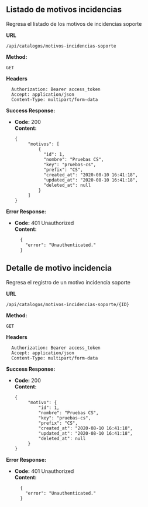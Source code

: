 ## Listado de motivos incidencias
Regresa el listado de los motivos de incidencias soporte

 **URL**

    /api/catalogos/motivos-incidencias-soporte

 **Method:**

  `GET`
  
 **Headers**
   
      Authorization: Bearer access_token
      Accept: application/json
      Content-Type: multipart/form-data
     

**Success Response:**

* **Code:** 200 <br />
  **Content:** 
  
      {
           "motivos": [
               {
                 "id": 1,
                 "nombre": "Pruebas CS",
                 "key": "pruebas-cs",
                 "prefix": "CS",
                 "created_at": "2020-08-10 16:41:18",
                 "updated_at": "2020-08-10 16:41:18",
                 "deleted_at": null
               }
           ]
      }

**Error Response:**

  * **Code:** 401 Unauthorized <br />
    **Content:** 
  
          {
            "error": "Unauthenticated."
          }  
          
            
                    
## Detalle de motivo incidencia
Regresa el registro de un motivo incidencia soporte

 **URL**

    /api/catalogos/motivos-incidencias-soporte/{ID}

 **Method:**

  `GET`
  
 **Headers**
   
      Authorization: Bearer access_token
      Accept: application/json
      Content-Type: multipart/form-data

**Success Response:**

* **Code:** 200 <br />
  **Content:** 
  
      {
           "motivo": {
               "id": 1,
               "nombre": "Pruebas CS",
               "key": "pruebas-cs",
               "prefix": "CS",
               "created_at": "2020-08-10 16:41:18",
               "updated_at": "2020-08-10 16:41:18",
               "deleted_at": null
           }
      }

**Error Response:**

  * **Code:** 401 Unauthorized <br />
    **Content:** 
  
          {
            "error": "Unauthenticated."
          }  
